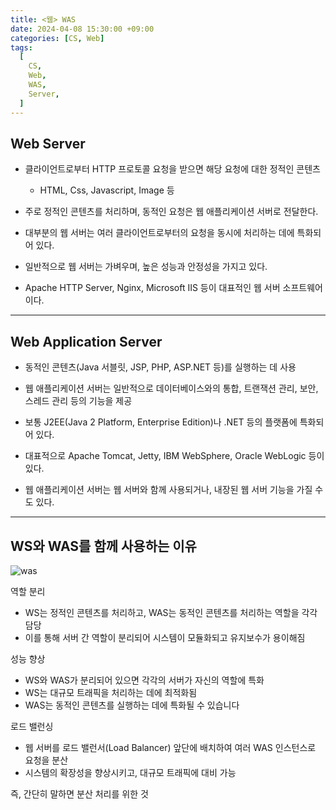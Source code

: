 ```yaml
---
title: <웹> WAS
date: 2024-04-08 15:30:00 +09:00
categories: [CS, Web]
tags:
  [
    CS,
    Web,
    WAS,
    Server,
  ]
---
```


## Web Server

- 클라이언트로부터 HTTP 프로토콜 요청을 받으면 해당 요청에 대한 정적인 콘텐츠
  - HTML, Css, Javascript, Image 등

- 주로 정적인 콘텐츠를 처리하며, 동적인 요청은 웹 애플리케이션 서버로 전달한다.

- 대부분의 웹 서버는 여러 클라이언트로부터의 요청을 동시에 처리하는 데에 특화되어 있다.

- 일반적으로 웹 서버는 가벼우며, 높은 성능과 안정성을 가지고 있다.

- Apache HTTP Server, Nginx, Microsoft IIS 등이 대표적인 웹 서버 소프트웨어이다.

<hr>

## Web Application Server

- 동적인 콘텐츠(Java 서블릿, JSP, PHP, ASP.NET 등)를 실행하는 데 사용

- 웹 애플리케이션 서버는 일반적으로 데이터베이스와의 통합, 트랜잭션 관리, 보안, 스레드 관리 등의 기능을 제공
  
- 보통 J2EE(Java 2 Platform, Enterprise Edition)나 .NET 등의 플랫폼에 특화되어 있다.
  
- 대표적으로 Apache Tomcat, Jetty, IBM WebSphere, Oracle WebLogic 등이 있다.
  
- 웹 애플리케이션 서버는 웹 서버와 함께 사용되거나, 내장된 웹 서버 기능을 가질 수도 있다.

<hr>

## WS와 WAS를 함께 사용하는 이유

![was](https://blog.kakaocdn.net/dn/cD8cCq/btq1ZMtkwwS/KT9naUfk8V7qe0zzxgKDr0/img.png)

역할 분리
- WS는 정적인 콘텐츠를 처리하고, WAS는 동적인 콘텐츠를 처리하는 역할을 각각 담당
- 이를 통해 서버 간 역할이 분리되어 시스템이 모듈화되고 유지보수가 용이해짐

성능 향상
- WS와 WAS가 분리되어 있으면 각각의 서버가 자신의 역할에 특화
- WS는 대규모 트래픽을 처리하는 데에 최적화됨
- WAS는 동적인 콘텐츠를 실행하는 데에 특화될 수 있습니다

로드 밸런싱
- 웹 서버를 로드 밸런서(Load Balancer) 앞단에 배치하여 여러 WAS 인스턴스로 요청을 분산
- 시스템의 확장성을 향상시키고, 대규모 트래픽에 대비 가능

즉, 간단히 말하면 분산 처리를 위한 것
